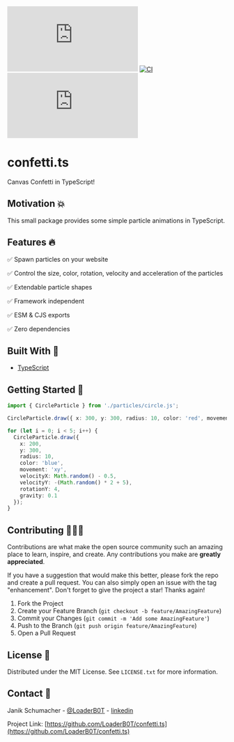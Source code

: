 [![npm](https://img.shields.io/npm/v/confetti.ts?color=%2300d26a&style=for-the-badge)](https://www.npmjs.com/package/confetti.ts)
[![CI](https://img.shields.io/github/workflow/status/LoaderB0T/confetti.ts/CI/main?style=for-the-badge)](https://github.com/LoaderB0T/confetti.ts/actions/workflows/build.yml)
[![Sonar Quality Gate](https://img.shields.io/sonar/quality_gate/LoaderB0T_confetti.ts?server=https%3A%2F%2Fsonarcloud.io&style=for-the-badge)](https://sonarcloud.io/summary/new_code?id=LoaderB0T_confetti.ts)

# confetti.ts

Canvas Confetti in TypeScript!

## Motivation 💥

This small package provides some simple particle animations in TypeScript.

<!-- ## Example 🧮

<p align="center">
  <img src="readme/example.gif" height="350">
</p> -->

## Features 🔥

✅ Spawn particles on your website

✅ Control the size, color, rotation, velocity and acceleration of the particles

✅ Extendable particle shapes

✅ Framework independent

✅ ESM & CJS exports

✅ Zero dependencies

## Built With 🔧

- [TypeScript](https://www.typescriptlang.org/)

## Getting Started 🚀

```typescript
import { CircleParticle } from './particles/circle.js';

CircleParticle.draw({ x: 300, y: 300, radius: 10, color: 'red', movement: 'angle', angle: 90, velocity: -5, acceleration: 0.1 });

for (let i = 0; i < 5; i++) {
  CircleParticle.draw({
    x: 200,
    y: 300,
    radius: 10,
    color: 'blue',
    movement: 'xy',
    velocityX: Math.random() - 0.5,
    velocityY: -(Math.random() * 2 + 5),
    rotationY: 4,
    gravity: 0.1
  });
}
```

## Contributing 🧑🏻‍💻

Contributions are what make the open source community such an amazing place to learn, inspire, and create. Any contributions you make are **greatly appreciated**.

If you have a suggestion that would make this better, please fork the repo and create a pull request. You can also simply open an issue with the tag "enhancement".
Don't forget to give the project a star! Thanks again!

1. Fork the Project
2. Create your Feature Branch (`git checkout -b feature/AmazingFeature`)
3. Commit your Changes (`git commit -m 'Add some AmazingFeature'`)
4. Push to the Branch (`git push origin feature/AmazingFeature`)
5. Open a Pull Request

## License 🔑

Distributed under the MIT License. See `LICENSE.txt` for more information.

## Contact 📧

Janik Schumacher - [@LoaderB0T](https://twitter.com/LoaderB0T) - [linkedin](https://www.linkedin.com/in/janikschumacher/)

Project Link: [https://github.com/LoaderB0T/confetti.ts](https://github.com/LoaderB0T/confetti.ts)
